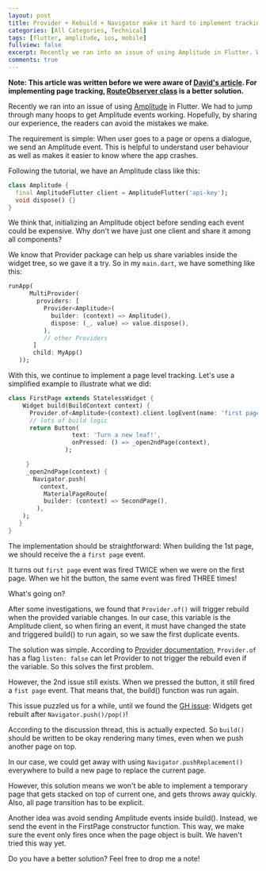 ```yaml
---
layout: post
title: Provider + Rebuild + Navigator make it hard to implement tracking 
categories: [All Categories, Technical]
tags: [flutter, amplitude, ios, mobile]
fullview: false
excerpt: Recently we ran into an issue of using Amplitude in Flutter. We had to jump through a few hoops to get Amplitude events working. Hopefully, by sharing our experience, the readers can avoid the mistakes we make.
comments: true
---
```


**Note: This article was written before we were aware of [David's article](https://medium.com/flutter-community/how-to-track-screen-transitions-in-flutter-with-routeobserver-733984a90dea). For implementing page tracking, [RouteObserver class](https://api.flutter.dev/flutter/widgets/RouteObserver-class.html) is a better solution.** 

Recently we ran into an issue of using [Amplitude](https://github.com/amplitude/Amplitude-Flutter) in Flutter. We had to jump through many hoops to get Amplitude events working. Hopefully, by sharing our experience, the readers can avoid the mistakes we make.

The requirement is simple: When user goes to a page or opens a dialogue, we send an Amplitude event. This is helpful to understand user behaviour as well as makes it easier to know where the app crashes.

Following the tutorial, we have an Amplitude class like this:

```dart
class Amplitude {
  final AmplitudeFlutter client = AmplitudeFlutter('api-key'); 
  void dispose() {}
}
```

We think that, initializing an Amplitude object before sending each event could be expensive. Why don't we have just one client and share it among all components? 

We know that Provider package can help us share variables inside the widget tree, so we gave it a try. So in my `main.dart`, we have something like this:

```dart
runApp(
      MultiProvider(
        providers: [
          Provider<Amplitude>(
            builder: (context) => Amplitude(),
            dispose: (_, value) => value.dispose(),
          ),
          // other Providers
       ]
       child: MyApp()
   ));
```
With this, we continue to implement a page level tracking. Let's use a simplified example to illustrate what we did:

```dart
class FirstPage extends StatelessWidget {
    Widget build(BuildContext context) {
      Provider.of<Amplitude>(context).client.logEvent(name: 'first page');
      // lots of build logic
      return Button(
                  text: 'Turn a new leaf!',
                  onPressed: () => _open2ndPage(context),
                );

     }
     _open2ndPage(context) {
       Navigator.push(
         context,
          MaterialPageRoute(
          builder: (context) => SecondPage(),
        ),
    );
   }
}
```
The implementation should be straightforward: When building the 1st page, we should receive the a `first page` event. 

It turns out `first page` event was fired TWICE when we were on the first page. When we hit the button, the same event was fired THREE times!

What's going on?

After some investigations, we found that `Provider.of()` will trigger rebuild when the provided variable changes. In our case, this variable is the Amplitude client, so when firing an event, it must have changed the state and triggered build() to run again, so we saw the first duplicate events.

The solution was simple. According to [Provider documentation](https://pub.dev/packages/provider), `Provider.of` has a flag `listen: false` can let Provider to not trigger the rebuild even if the variable. So this solves the first problem.

However, the 2nd issue still exists. When we pressed the button, it still fired a `fist page` event. That means that, the build() function was run again. 

This issue puzzled us for a while, until we found the [GH issue](https://github.com/flutter/flutter/issues/18366):  Widgets get rebuilt after `Navigator.push()/pop()`! 

According to the discussion thread, this is actually expected. So `build()` should be written to be okay rendering many times, even when we push another page on top.

In our case, we could get away with using `Navigator.pushReplacement()` everywhere to build a new page to replace the current page. 

However, this solution means we won't be able to implement a temporary page that gets stacked on top of current one,  and gets throws away quickly. Also, all page transition has to be explicit.

Another idea was avoid sending Amplitude events inside build(). Instead, we send the event in the FirstPage constructor function. This way, we make sure the event only fires once when the page object is built. We haven't tried this way yet.

Do you have a better solution? Feel free to drop me a note!
